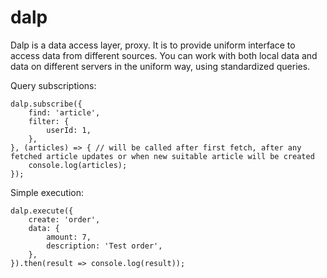 # dalp

Dalp is a data access layer, proxy.
It is to provide uniform interface to access data from different sources.
You can work with both local data and data on different servers in the uniform way, using standardized queries.

Query subscriptions:
```
dalp.subscribe({
    find: 'article',
    filter: {
        userId: 1,
    },
}, (articles) => { // will be called after first fetch, after any fetched article updates or when new suitable article will be created
    console.log(articles);
});
```

Simple execution:
```
dalp.execute({
    create: 'order',
    data: {
        amount: 7,
        description: 'Test order',
    },
}).then(result => console.log(result));
```